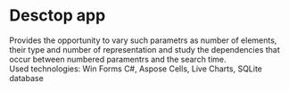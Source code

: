 # Desctop app
Provides the opportunity to vary such parametrs as number of elements, their type and number of representation and study the dependencies that occur between numbered paramentrs and the search time.   
Used technologies: Win Forms C#, Aspose Cells, Live Charts, SQLite database   
